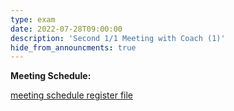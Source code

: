 ```yaml
---
type: exam
date: 2022-07-28T09:00:00
description: 'Second 1/1 Meeting with Coach (1)'
hide_from_announcments: true
---
```


**Meeting Schedule:**

[meeting schedule register file](https://docs.google.com/spreadsheets/d/1EILIsPBt2Xpqat77PsvSj3Hjl9R_e5CjbJhPcRvMAOI/edit?usp=sharing)
